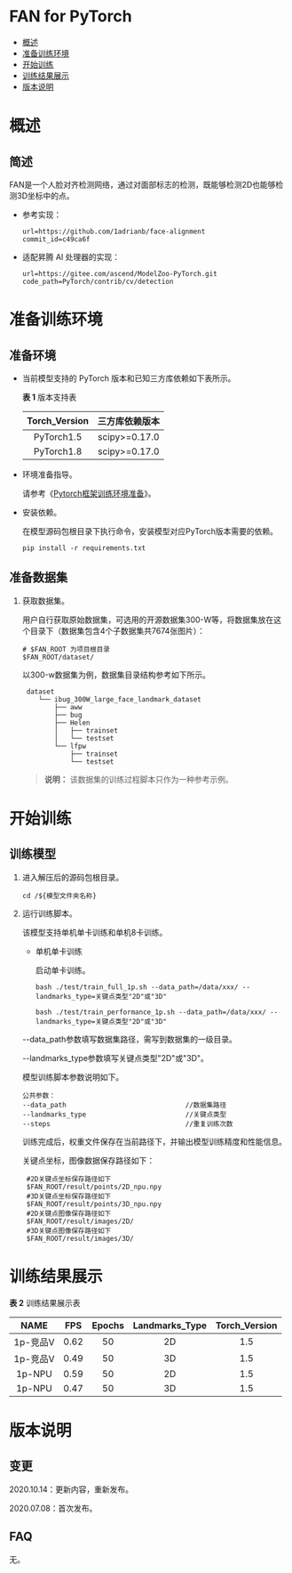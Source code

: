 # FAN for PyTorch

-   [概述](概述.md)
-   [准备训练环境](准备训练环境.md)
-   [开始训练](开始训练.md)
-   [训练结果展示](训练结果展示.md)
-   [版本说明](版本说明.md)



# 概述

## 简述

FAN是一个人脸对齐检测网络，通过对面部标志的检测，既能够检测2D也能够检测3D坐标中的点。

- 参考实现：

  ```
  url=https://github.com/1adrianb/face-alignment
  commit_id=c49ca6f
  ```

- 适配昇腾 AI 处理器的实现：

  ```
  url=https://gitee.com/ascend/ModelZoo-PyTorch.git
  code_path=PyTorch/contrib/cv/detection
  ```

# 准备训练环境

## 准备环境

- 当前模型支持的 PyTorch 版本和已知三方库依赖如下表所示。

  **表 1**  版本支持表

  | Torch_Version      | 三方库依赖版本                                 |
  | :--------: | :----------------------------------------------------------: |
  | PyTorch1.5 | scipy>=0.17.0 |
  | PyTorch1.8 | scipy>=0.17.0 |
- 环境准备指导。

  请参考《[Pytorch框架训练环境准备](https://www.hiascend.com/document/detail/zh/ModelZoo/pytorchframework/ptes)》。

- 安装依赖。

  在模型源码包根目录下执行命令，安装模型对应PyTorch版本需要的依赖。
  ```
  pip install -r requirements.txt
  ```

## 准备数据集

1. 获取数据集。

   用户自行获取原始数据集，可选用的开源数据集300-W等，将数据集放在这个目录下（数据集包含4个子数据集共7674张图片）：

   ```
   # $FAN_ROOT 为项目根目录
   $FAN_ROOT/dataset/
   ```

   以300-w数据集为例，数据集目录结构参考如下所示。

   ```
    dataset
       └── ibug_300W_large_face_landmark_dataset
           ├── aww
           ├── bug
           ├── Helen
           │   ├── trainset
           │   └── testset
           └── lfpw
               ├── trainset
               └── testset
   ```

   > **说明：**
   > 该数据集的训练过程脚本只作为一种参考示例。

# 开始训练

## 训练模型

1. 进入解压后的源码包根目录。

   ```
   cd /${模型文件夹名称}
   ```

2. 运行训练脚本。

   该模型支持单机单卡训练和单机8卡训练。

   - 单机单卡训练

     启动单卡训练。

     ```
     bash ./test/train_full_1p.sh --data_path=/data/xxx/ --landmarks_type=关键点类型"2D"或"3D"

     bash ./test/train_performance_1p.sh --data_path=/data/xxx/ --landmarks_type=关键点类型"2D"或"3D"
     ```


   --data_path参数填写数据集路径，需写到数据集的一级目录。

   --landmarks_type参数填写关键点类型"2D"或"3D"。

   模型训练脚本参数说明如下。

   ```
   公共参数：
   --data_path                              //数据集路径
   --landmarks_type                         //关键点类型
   --steps                                  //重复训练次数
   ```

   训练完成后，权重文件保存在当前路径下，并输出模型训练精度和性能信息。

   关键点坐标，图像数据保存路径如下：
   ```
    #2D关键点坐标保存路径如下
    $FAN_ROOT/result/points/2D_npu.npy
    #3D关键点坐标保存路径如下
    $FAN_ROOT/result/points/3D_npu.npy
    #2D关键点图像保存路径如下
    $FAN_ROOT/result/images/2D/
    #3D关键点图像保存路径如下
    $FAN_ROOT/result/images/3D/
   ```

# 训练结果展示

**表 2**  训练结果展示表

|   NAME   | FPS  | Epochs | Landmarks_Type | Torch_Version |
|  :---:   | :--: | :----: | :------: | :-----------: |
| 1p-竞品V |  0.62 | 50  |  2D   |  1.5  |
| 1p-竞品V |  0.49 | 50  |  3D   |  1.5  |
|  1p-NPU  |  0.59 | 50  |  2D  |   1.5  |
|  1p-NPU |  0.47  | 50  |  3D  |   1.5  |

# 版本说明

## 变更

2020.10.14：更新内容，重新发布。

2020.07.08：首次发布。

## FAQ

无。